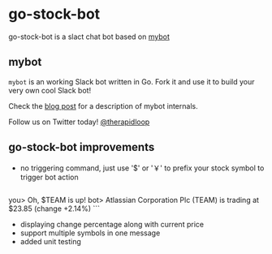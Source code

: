 # go-stock-bot
go-stock-bot is a slact chat bot based on [mybot](https://github.com/rapidloop/mybot)


## mybot

`mybot` is an working Slack bot written in Go. Fork it and use it to build
your very own cool Slack bot!

Check the [blog post](https://www.opsdash.com/blog/slack-bot-in-golang.html)
for a description of mybot internals.

Follow us on Twitter today! [@therapidloop](https://twitter.com/therapidloop)

## go-stock-bot improvements
* no triggering command, just use '$' or '￥' to prefix your stock symbol to trigger bot action

	```
you> Oh, $TEAM is up!
bot> Atlassian Corporation Plc (TEAM) is trading at $23.85 (change +2.14%)
	```
* displaying change percentage along with current price
* support multiple symbols in one message
* added unit testing
